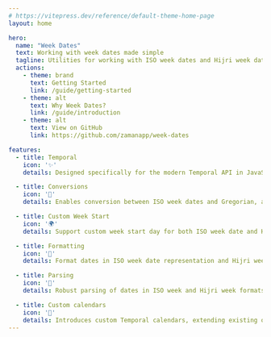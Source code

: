 ```yaml
---
# https://vitepress.dev/reference/default-theme-home-page
layout: home

hero:
  name: "Week Dates"
  text: Working with week dates made simple
  tagline: Utilities for working with ISO week dates and Hijri week dates using Temporal
  actions:
    - theme: brand
      text: Getting Started
      link: /guide/getting-started
    - theme: alt
      text: Why Week Dates?
      link: /guide/introduction
    - theme: alt
      text: View on GitHub
      link: https://github.com/zamanapp/week-dates

features:
  - title: Temporal
    icon: '✨'
    details: Designed specifically for the modern Temporal API in JavaScript, enhancing date handling.

  - title: Conversions
    icon: '🔁'
    details: Enables conversion between ISO week dates and Gregorian, as well as between Hijri week dates and Hijri dates.

  - title: Custom Week Start
    icon: '🌍'
    details: Support custom week start day for both ISO week date and Hijri week date, accommodating various global standards.

  - title: Formatting
    icon: '💅'
    details: Format dates in ISO week date representation and Hijri week date representation, offering flexibility.

  - title: Parsing
    icon: '📜'
    details: Robust parsing of dates in ISO week and Hijri week formats, ensuring accurate date representations.

  - title: Custom calendars
    icon: '📆'
    details: Introduces custom Temporal calendars, extending existing ones with these features for seamless Temporal integration.
---
```

